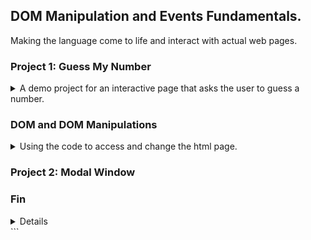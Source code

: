 ## DOM Manipulation and Events Fundamentals.

<!-- <details> -->
<summary>
Making the language come to life and interact with actual web pages.
</summary>

### Project 1: Guess My Number

<details>
<summary>
A demo project for an interactive page that asks the user to guess a number.
</summary>
we have an html index file, a css file, a .prettierrc file for formatting rules, and an empty js file.
we can select element from javascript just like css with document.querySelector . and then access some properties from the elements, like the text content (textContent). for the first period of this class, we will use this project to learn about javascript.

```js
const msg = document.querySelector(".message");
console.log(msg);
console.log("content is", msg.textContent);
```

</details>

### DOM and DOM Manipulations

<details>
<summary>
Using the code to access and change the html page.
</summary>

**DOM** - Document Object Model: how the html page is represented. it's a tree structure detailing the elements. the root element is called document. this is the entry point. usually, the first element is the html, and generally we have head and body elements. anything in the html must be in the dom. that includes text, attributes, classes, links, etc...

//TODO: add PUML of this structure

the DOM is not part of the javascript language specification from ecmascript, it's part of the _WEB APIs_ that are libraries that are automatically available for us from all browsers.

#### Selecting And Manipulating elements

we aren't limited to getting elements, we can also set the value in them!
as always, we use query selector,

```js
document.querySelector(".message").textContent = "🎉 Correct Number!";
console.log(document.querySelector(".guess").value);
```

we can also make our program listen to events and react to them, this done by events. we select an element and use the _.addEventListener()_ method. we first pass the type of the event, and then the action to be executed, this function is called an event handler.
even though the html form only accepts number (the input type is "number"), we still get it as a string. and we should probably check if it's even defined (not empty).

we need to decide on our game logic.
we first need to define the secret number, which we should do just once. so this should be outside of the handler functions.

#### Manipulating CSS styles.

we can also change css styles with dom manipulations. after all, recall that the dom is the html file, and the html elements can contain inline style. so we can manipulate styles!
css multi words properties (hyphen) are converted to camelCase in javascript. when we change properties, we should use a string with the correct units, such as pixels (px) or whatever rem is(rem).

```js
const body = document.querySelector("body");
body.style.backgroundColor = "#60b347";
document.querySelector(".number").style.width = "30rem";
```

#### Coding Challenge 1

<details>
<summary>
Add the Reset features!
</summary>

> Implement a game reset functionality, so that the player can make a new guess!
> Your tasks:
>
> 1. Select the element with the 'again' class and attach a click event handler
> 2. In the handler function, restore initial values of the 'score' and
>    'secretNumber' variables
> 3. Restore the initial conditions of the message, number, score and guess input fields
> 4. Also restore the original background color (#222) and number width (15rem)
>
> Good Luck

</details>

</details>

### Project 2: Modal Window

### Fin

<details>
</details>
```
